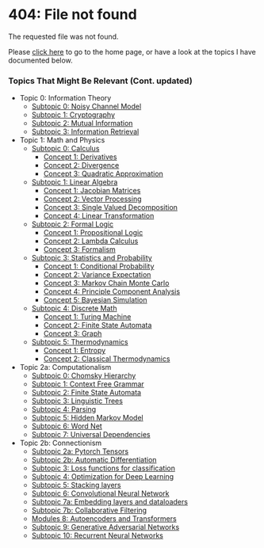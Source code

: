 # 404: File not found

The requested file was not found.

Please [click here](/) to go to the home page, or have a look at the
topics I have documented below.


### Topics That Might Be Relevant (Cont. updated)
- Topic 0: Information Theory
    - [Subtopic 0: Noisy Channel Model](./modules/noisy-channel-model) 
    - [Subtopic 1: Cryptography](./modules/cryptography)
    - [Subtopic 2: Mutual Information](./modules/mutual-info)
    - [Subtopic 3: Information Retrieval](./modules/info-ret)
- Topic 1: Math and Physics
    - [Subtopic 0: Calculus](./modules/calculus)
        - [Concept 1: Derivatives](./modules/calculus)
        - [Concept 2: Divergence](./modules/calculus)
        - [Concept 3: Quadratic Approximation](./modules/calculus)
    - [Subtopic 1: Linear Algebra](./modules/linear-alg)
        - [Concept 1: Jacobian Matrices](./modules/linear-alg)
        - [Concept 2: Vector Processing](./modules/linear-alg)
        - [Concept 3: Single Valued Decomposition](./modules/linear-alg)
        - [Concept 4: Linear Transformation](./modules/linear-alg)
    - [Subtopic 2: Formal Logic](./modules/logic)
        - [Concept 1: Propositional Logic](./modules/logic)
        - [Concept 2: Lambda Calculus](./modules/logic)
        - [Concept 3: Formalism](./modules/logic)
    - [Subtopic 3: Statistics and Probability](./modules/stat-prob)
        - [Concept 1: Conditional Probability](./modules/stat-prob)
        - [Concept 2: Variance Expectation](./modules/stat-prob)
        - [Concept 3: Markov Chain Monte Carlo](./modules/stat-prob)
        - [Concept 4: Principle Component Analysis](./modules/stat-prob)
        - [Concept 5: Bayesian Simulation](./modules/stat-prob)
    - [Subtopic 4: Discrete Math](./modules/disrete-math)
        - [Concept 1: Turing Machine](./modules/disrete-math)
        - [Concept 2: Finite State Automata](./modules/disrete-math)
        - [Concept 3: Graph](./modules/disrete-math)
    - [Subtopic 5: Thermodynamics](./modules/therm)
        - [Concept 1: Entropy](./modules/therm)
        - [Concept 2: Classical Thermodynamics](./modules/therm)
- Topic 2a: Computationalism
    - [Subtpoic 0: Chomsky Hierarchy](./modules/chomsky-hierarchy)
    - [Subtopic 1: Context Free Grammar](./modules/context-free-grammar)
    - [Subtopic 2: Finite State Automata](./modules/finite-stat-automata)
    - [Subtopic 3: Linguistic Trees](./modules/linguistic-trees)
    - [Subtopic 4: Parsing](./modules/parsing)
    - [Subtopic 5: Hidden Markov Model](./modules/hidden-markov-model)
    - [Subtopic 6: Word Net](./modules/word-net)
    - [Subtopic 7: Universal Dependencies](./modules/universal-dependencies)
- Topic 2b: Connectionism
    - [Subtopic 2a: Pytorch Tensors](./modules/2a-pytorch-tensors)
    - [Subtopic 2b: Automatic Differentiation](./modules/2b-automatic-differentiation)
    - [Subtopic 3: Loss functions for classification](./modules/3-loss-functions-for-classification)
    - [Subtopic 4: Optimization for Deep Learning](./modules/4-optimization-for-deep-learning)
    - [Subtopic 5: Stacking layers](./modules/5-stacking-layers)
    - [Subtopic 6: Convolutional Neural Network](./modules/6-convolutional-neural-network)
    - [Subtopic 7a: Embedding layers and dataloaders](./modules/7a-embedding-layers-dataloaders)
    - [Subtopic 7b: Collaborative Filtering](./modules/7b-collaborative-filtering)
    - [Modules 8: Autoencoders and Transformers](./modules/8-autoencoders)
    - [Subtopic 9: Generative Adversarial Networks](./modules/9-generative-adversarial-networks)
    - [Subtopic 10: Recurrent Neural Networks](./modules/10a-recurrent-neural-networks)

